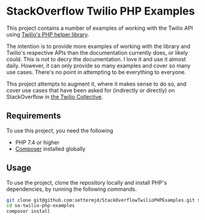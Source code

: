# StackOverflow Twilio PHP Examples

This project contains a number of examples of working with the Twilio API using [Twilio's PHP helper library](https://www.twilio.com/docs/libraries/php).

The intention is to provide more examples of working with the library and Twilio's respective APIs than the documentation currently does, or likely could. 
This is not to decry the documentation. 
I love it and use it almost daily.
However, it can only provide so many examples and cover so many use cases. 
There's no point in attempting to be everything to everyone.

This project attempts to augment it, where it makes sense to do so, and cover use cases that have been asked for (indirectly or directly) on StackOverflow in [the Twilio Collective](https://stackoverflow.com/collectives/twilio).

## Requirements

To use this project, you need the following

- PHP 7.4 or higher
- [Composer](https://getcomposer.org) installed globally

## Usage

To use the project, clone the repository locally and install PHP's dependencies, by running the following commands.

```bash
git clone git@github.com:settermjd/StackOverflowTwilioPHPExamples.git so-twilio-php-examples
cd so-twilio-php-examples
composer install
```